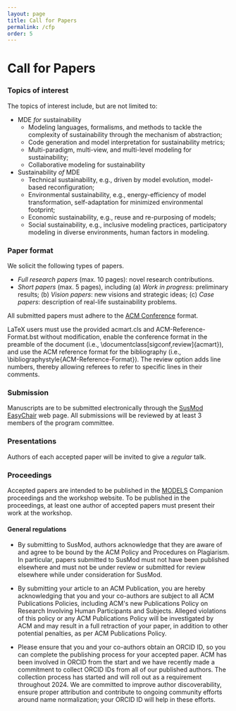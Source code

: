 ```yaml
---
layout: page
title: Call for Papers
permalink: /cfp
order: 5
---
```


# Call for Papers


### **Topics of interest**

The topics of interest include, but are not limited to:

- MDE *for* sustainability
  - Modeling languages, formalisms, and methods to tackle the complexity of sustainability through the mechanism of abstraction;
  - Code generation and model interpretation for sustainability metrics;
  - Multi-paradigm, multi-view, and multi-level modeling for sustainability;
  - Collaborative modeling for sustainability
- Sustainability *of* MDE
  - Technical sustainability, e.g., driven by model evolution, model-based reconfiguration;
  - Environmental sustainability, e.g., energy-efficiency of model transformation, self-adaptation for minimized environmental footprint;
  - Economic sustainability, e.g., reuse and re-purposing of models;
  - Social sustainability, e.g., inclusive modeling practices, participatory modeling in diverse environments, human factors in modeling.


### **Paper format**

We solicit the following types of papers.
- *Full research papers* (max. 10 pages): novel research contributions.
- *Short papers* (max. 5 pages), including (a) *Work in progress*: preliminary results; (b) *Vision papers*: new visions and strategic ideas; (c) *Case papers*: description of real-life sustainability problems.

All submitted papers must adhere to the [ACM Conference](https://www.acm.org/publications/proceedings-template) format.

LaTeX users must use the provided acmart.cls and ACM-Reference-Format.bst without modification, enable the conference format in the preamble of the document (i.e., \documentclass[sigconf,review]{acmart}), and use the ACM reference format for the bibliography (i.e., \bibliographystyle{ACM-Reference-Format}). The review option adds line numbers, thereby allowing referees to refer to specific lines in their comments.

### **Submission**
Manuscripts are to be submitted electronically through the [SusMod EasyChair](https://easychair.org/my/conference?conf=susmod2024) web page.
All submissions will be reviewed by at least 3 members of the program committee. 

### **Presentations**
Authors of each accepted paper will be invited to give a *regular* talk.

### **Proceedings**
Accepted papers are intended to be published in the [MODELS](https://conf.researchr.org/home/models-2024) Companion proceedings and the workshop website. To be published in the proceedings, at least one author of accepted papers must present their work at the workshop.

#### **General regulations**

- By submitting to SusMod, authors acknowledge that they are aware of and agree to be bound by the ACM Policy and Procedures on Plagiarism. In particular, papers submitted to SusMod must not have been published elsewhere and must not be under review or submitted for review elsewhere while under consideration for SusMod.

- By submitting your article to an ACM Publication, you are hereby acknowledging that you and your co-authors are subject to all ACM Publications Policies, including ACM's new Publications Policy on Research Involving Human Participants and Subjects. Alleged violations of this policy or any ACM Publications Policy will be investigated by ACM and may result in a full retraction of your paper, in addition to other potential penalties, as per ACM Publications Policy.

- Please ensure that you and your co-authors obtain an ORCID ID, so you can complete the publishing process for your accepted paper. ACM has been involved in ORCID from the start and we have recently made a commitment to collect ORCID IDs from all of our published authors. The collection process has started and will roll out as a requirement throughout 2024. We are committed to improve author discoverability, ensure proper attribution and contribute to ongoing community efforts around name normalization; your ORCID ID will help in these efforts.
